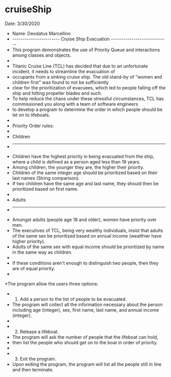 # cruiseShip

Date: 3/30/2020
* Name: Deodatus Marcellino
* ----------------------- Cruise Ship Evacuation ----------------------------
* This program demonstrates the use of Priority Queue and interactions among classes and objects.
*
* Titanic Cruise Line (TCL) has decided that due to an unfortunate incident, it needs to streamline the evacuation of
* occupants from a sinking cruise ship. The old stand-by of "women and children first" was found to not be sufficiently
* clear for the prioritization of evacuees, which led to people falling off the ship and hitting propeller blades and such.
* To help reduce the chaos under these stressful circumstances, TCL has commissioned you along with a team of software engineers
* to develop a program to determine the order in which people should be let on to lifeboats.
*
* Priority Order rules:
*
* Children
* ---------
* Children have the highest priority in being evacuated from the ship, where a child is defined as a person aged less than 18 years.
* Among children, the younger they are, the higher their priority.
* Children of the same integer age should be prioritized based on their last names (String comparison).
* If two children have the same age and last name, they should then be prioritized based on first name.
*
* Adults
* ------
* Amongst adults (people age 18 and older), women have priority over men.
* The executives of TCL, being very wealthy individuals, insist that adults of the same sex be prioritized based on annual income (wealthier have higher priority).
* Adults of the same sex with equal income should be prioritized by name in the same way as children.
*
* If these conditions aren't enough to distinguish two people, then they are of equal priority.
*
*The program allow the users three options:
* 1) Add a person to the list of people to be evacuated.
*    The program will collect all the information necessary about the person including age (integer), sex, first name, last name, and annual income (integer).
*
* 2) Release a lifeboat.
*    The program will ask the number of people that the lifeboat can hold,
*    then list the people who should get on to the boat in order of priority.
*
* 3) Exit the program.
*    Upon exiting the program, the program will list all the people still in line and then terminate.
